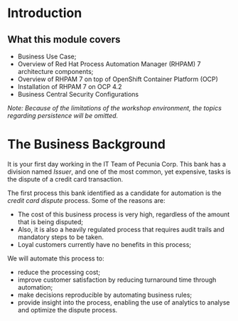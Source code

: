 # Introduction

## What this module covers

- Business Use Case;
- Overview of Red Hat Process Automation Manager (RHPAM) 7 architecture components;
- Overview of RHPAM 7 on top of OpenShift Container Platform (OCP)
- Installation of RHPAM 7 on OCP 4.2
- Business Central Security Configurations

_Note: Because of the limitations of the workshop environment, the topics regarding persistence will be omitted._

# The Business Background

It is your first day working in the IT Team of Pecunia Corp. This bank has a division named _Issuer_, and one of the most common, yet expensive, tasks is the dispute of a credit card transaction.

The first process this bank identified as a candidate for automation is the _credit card dispute_ process. Some of the reasons are:
- The cost of this business process is very high, regardless of the amount that is being disputed;
- Also, it is also a heavily regulated process that requires audit trails and mandatory steps to be taken.
- Loyal customers currently have no benefits in this process;

We will automate this process to:

- reduce the processing cost;
- improve customer satisfaction by reducing turnaround time through automation;
- make decisions reproducible by automating business rules;
- provide insight into the process, enabling the use of analytics to analyse and optimize the dispute process.
